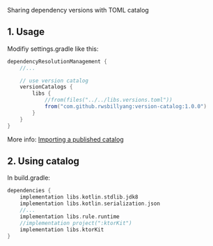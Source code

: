 ﻿Sharing dependency versions with TOML catalog

## 1. Usage

Modifiy settings.gradle like this:
```gradle
dependencyResolutionManagement {
    //...

    // use version catalog
    versionCatalogs {
        libs {
            //from(files("../../libs.versions.toml"))
            from("com.github.rwsbillyang:version-catalog:1.0.0")
        }
    }
}
```
More info: [Importing a published catalog](https://docs.gradle.org/current/userguide/platforms.html#sec:importing-published-catalog)


## 2. Using catalog

In build.gradle:
```gradle
dependencies {
    implementation libs.kotlin.stdlib.jdk8
    implementation libs.kotlin.serialization.json
    //...
    implementation libs.rule.runtime
    //implementation project(":ktorKit")
    implementation libs.ktorKit
}
```